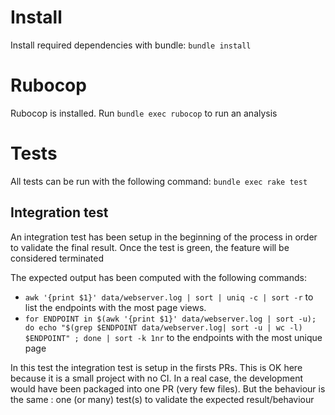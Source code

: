 # Install
Install required dependencies with bundle: `bundle install`


# Rubocop
Rubocop is installed. Run `bundle exec rubocop` to run an analysis
# Tests
All tests can be run with the following command: `bundle exec rake test`

## Integration  test
An integration test has been setup in the beginning of the process in order to validate the final result. Once the test is green, the feature will be considered terminated

The expected output has been computed with the following commands:
* `awk '{print $1}' data/webserver.log | sort | uniq -c | sort -r` to list the endpoints with the most page views.
* `for ENDPOINT in $(awk '{print $1}' data/webserver.log | sort -u); do echo "$(grep $ENDPOINT data/webserver.log| sort -u | wc -l) $ENDPOINT" ; done | sort -k 1nr` to the endpoints with the most unique page

In this test the integration test is setup in the firsts PRs. This is OK here because it is a small project with no CI. In a real case, the development would have been packaged into one PR (very few files). But the behaviour is the same : one (or many) test(s) to validate the expected result/behaviour
